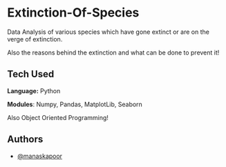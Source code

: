# Extinction-Of-Species

Data Analysis of various species which have gone extinct or are on the verge of extinction.

Also the reasons behind the extinction and what can be done to prevent it!




## Tech Used

**Language:** Python

**Modules**: Numpy, Pandas, MatplotLib, Seaborn

Also Object Oriented Programming!


## Authors

- [@manaskapoor](https://github.com/ManasKapoor18)


